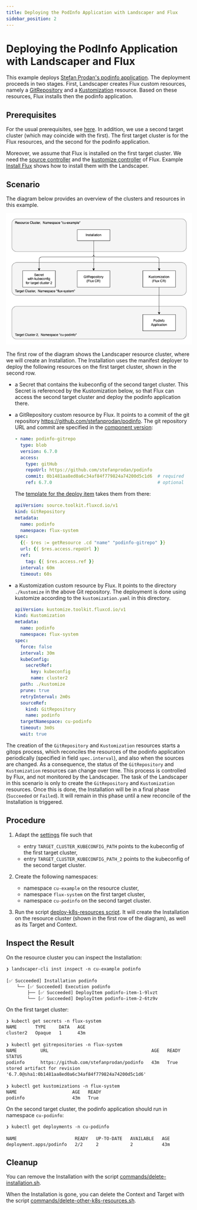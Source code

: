 ```yaml
---
title: Deploying the PodInfo Application with Landscaper and Flux
sidebar_position: 2
---
```


# Deploying the PodInfo Application with Landscaper and Flux

This example deploys [Stefan Prodan's podinfo application][1].
The deployment proceeds in two stages. First, Landscaper creates Flux custom resources, namely a [GitRepository][2] and a
[Kustomization][3] resource. Based on these resources, Flux installs then the podinfo application.


## Prerequisites

For the usual prerequisites, see [here](../../README.md).
In addition, we use a second target cluster (which may coincide with the first). 
The first target cluster is for the Flux resources, and the second for the podinfo application. 

Moreover, we assume that Flux is installed on the first target cluster.
We need the [source controller][4] and the [kustomize controller][5] of Flux.
Example [Install Flux](../01-kustomize-introduction/README.md#install-flux) shows how to install them with the Landscaper.


## Scenario

The diagram below provides an overview of the clusters and resources in this example.

![diagram](diagram.drawio.png)

The first row of the diagram shows the Landscaper resource cluster, where we will create an Installation.
The Installation uses the manifest deployer to deploy the following resources on the first target cluster, 
shown in the second row.

- a Secret that contains the kubeconfig of the second target cluster. This Secret is referenced by the Kustomization 
  below, so that Flux can access the second target cluster and deploy the podinfo application there.

- a GitRepository custom resource by Flux. It points to a commit of the git repository https://github.com/stefanprodan/podinfo.
  The git repository URL and commit are specified in the [component version](commands/component-constructor.yaml):

    ```yaml
    - name: podinfo-gitrepo
      type: blob
      version: 6.7.0
      access:
        type: gitHub
        repoUrl: https://github.com/stefanprodan/podinfo
        commit: 0b1481aa8ed0a6c34af84f779824a74200d5c1d6  # required
        ref: 6.7.0                                        # optional
    ```

  The [template for the deploy item](blueprint/deploy-execution.yaml) takes them from there:

    ```yaml
    apiVersion: source.toolkit.fluxcd.io/v1
    kind: GitRepository
    metadata:
      name: podinfo
      namespace: flux-system
    spec:
      {{- $res := getResource .cd "name" "podinfo-gitrepo" }}
      url: {{ $res.access.repoUrl }}
      ref:
        tag: {{ $res.access.ref }}
      interval: 60m
      timeout: 60s
    ```

- a Kustomization custom resource by Flux. It points to the directory `./kustomize` in the above
  Git repository. The deployment is done using kustomize according to the `kustomization.yaml` in this directory.

    ```yaml
    apiVersion: kustomize.toolkit.fluxcd.io/v1
    kind: Kustomization
    metadata:
      name: podinfo
      namespace: flux-system
    spec:
      force: false
      interval: 30m
      kubeConfig:
        secretRef:
          key: kubeconfig
          name: cluster2
      path: ./kustomize
      prune: true
      retryInterval: 2m0s
      sourceRef:
        kind: GitRepository
        name: podinfo
      targetNamespace: cu-podinfo
      timeout: 3m0s
      wait: true
    ```

The creation of the `GitRepository` and `Kustomization` resources starts a gitops process, which reconciles the resources of 
the podinfo application periodically (specified in field `spec.interval`), and also when the sources are changed. 
As a consequence, the status of the `GitRepository` and `Kustomization` resources can change over time. This 
process is controlled by Flux, and not monitored by the Landscaper.
The task of the Landscaper in this scenario is only to create the `GitRepository` and `Kustomization` resources. 
Once this is done, the Installation will be in a final phase (`Succeeded` or `Failed`). It will remain in this phase
until a new reconcile of the Installation is triggered.


## Procedure

1. Adapt the [settings](commands/settings) file
   such that
    - entry `TARGET_CLUSTER_KUBECONFIG_PATH` points to the kubeconfig of the first target cluster,
    - entry `TARGET_CLUSTER_KUBECONFIG_PATH_2` points to the kubeconfig of the second target cluster.

2. Create the following namespaces:
    - namespace `cu-example` on the resource cluster,
    - namespace `flux-system` on the first target cluster,
    - namespace `cu-podinfo` on the second target cluster.

3. Run the script [deploy-k8s-resources script](commands/deploy-k8s-resources.sh).
   It will create the Installation on the resource cluster (shown in the first row of the diagram),
   as well as its Target and Context.

   
## Inspect the Result

On the resource cluster you can inspect the Installation:

```shell
❯ landscaper-cli inst inspect -n cu-example podinfo

[✅ Succeeded] Installation podinfo
    └── [✅ Succeeded] Execution podinfo
        ├── [✅ Succeeded] DeployItem podinfo-item-1-9lvzt
        └── [✅ Succeeded] DeployItem podinfo-item-2-6tz9v
```

On the first target cluster:

```shell
❯ kubectl get secrets -n flux-system
NAME       TYPE     DATA   AGE
cluster2   Opaque   1      43m

❯ kubectl get gitrepositories -n flux-system
NAME         URL                                       AGE   READY   STATUS
podinfo      https://github.com/stefanprodan/podinfo   43m   True    stored artifact for revision '6.7.0@sha1:0b1481aa8ed0a6c34af84f779824a74200d5c1d6'

❯ kubectl get kustomizations -n flux-system
NAME                     AGE   READY
podinfo                  43m   True
```

On the second target cluster, the podinfo application should run in namespace `cu-podinfo`:

```shell
❯ kubectl get deployments -n cu-podinfo

NAME                      READY   UP-TO-DATE   AVAILABLE   AGE
deployment.apps/podinfo   2/2     2            2           43m
```


## Cleanup

You can remove the Installation with the script
[commands/delete-installation.sh](commands/delete-installation.sh).

When the Installation is gone, you can delete the Context and Target with the script
[commands/delete-other-k8s-resources.sh](commands/delete-other-k8s-resources.sh).


<!-- References -->

[1]: https://github.com/stefanprodan/podinfo
[2]: https://fluxcd.io/flux/components/source/gitrepositories/
[3]: https://fluxcd.io/flux/components/kustomize/kustomizations/
[4]: https://fluxcd.io/flux/components/source/
[5]: https://fluxcd.io/flux/components/kustomize/